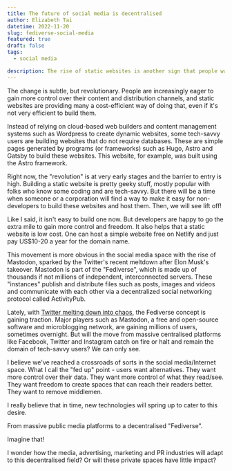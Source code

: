 ```yaml
---
title: The future of social media is decentralised
author: Elizabeth Tai
datetime: 2022-11-20
slug: fediverse-social-media
featured: true
draft: false
tags:
  - social media

description: The rise of static websites is another sign that people want to move away from centralised platforms to the "Fediverse".
---
```


The change is subtle, but revolutionary. People are increasingly eager to gain more control over their content and distribution channels, and static websites are providing many a cost-efficient way of doing that, even if it's not very efficient to build them.

Instead of relying on cloud-based web builders and content management systems such as Wordpress to create dynamic websites, some tech-savvy users are building websites that do not require databases. These are simple pages generated by programs (or frameworks) such as Hugo, Astro and Gatsby to build these websites. This website, for example, was built using the Astro framework.

Right now, the "revolution" is at very early stages and the barrier to entry is high. Building a static website is pretty geeky stuff, mostly popular with folks who know some coding and are tech-savvy. But there will be a time when someone or a corporation will find a way to make it easy for non-developers to build these websites and host them. Then, we will see lift off!

Like I said, it isn't easy to build one now. But developers are happy to go the extra mile to gain more control and freedom. It also helps that a static website is low cost. One can host a simple website free on Netlify and just pay US$10-20 a year for the domain name.

This movement is more obvious in the social media space with the rise of Mastodon, sparked by the Twitter's recent meltdown after Elon Musk's takeover. Mastodon is part of the "Fediverse", which is made up of thousands if not millions of independent, interconnected servers. These "instances" publish and distribute files such as posts, images and videos and communicate with each other via a decentralized social networking protocol called ActivityPub.

Lately, with [Twitter melting down into chaos](/posts/twitter-mess), the Fediverse concept is gaining traction. Major players such as Mastodon, a free and open-source software and microblogging network, are gaining millions of users, sometimes overnight. But will the move from massive centralised platforms like Facebook, Twitter and Instagram catch on fire or halt and remain the domain of tech-savvy users? We can only see.

I believe we've reached a crossroads of sorts in the social media/Internet space. What I call the "fed up" point - users want alternatives. They want more control over their data. They want more control of what they read/see. They want freedom to create spaces that can reach their readers better. They want to remove middlemen.

I really believe that in time, new technologies will spring up to cater to this desire.

From massive public media platforms to a decentralised "Fediverse".

Imagine that!

I wonder how the media, advertising, marketing and PR industries will adapt to this decentralised field? Or will these private spaces have little impact?
